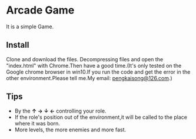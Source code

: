 # Arcade Game
It is a simple Game.

## Install
Clone and download the files. Decompressing files and open the "index.html" with Chrome.Then have a good time.(It's only tested on the Google chrome browser in win10.If you run the code and get the error in the other environment.Please tell me.My email: pengkaisong@126.com.)

## Tips
* By the **↑ → ↓ ←** controlling your role.
* If the role's position out of the environment,it will be called to the place where it was born.
* More levels, the more enemies and more fast.


